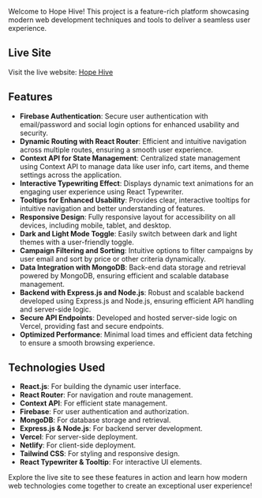 Welcome to Hope Hive! This project is a feature-rich platform showcasing modern web development techniques and tools to deliver a seamless user experience.

## Live Site

Visit the live website: [Hope Hive](https://hope-hive.netlify.app/)

## Features

- **Firebase Authentication**: Secure user authentication with email/password and social login options for enhanced usability and security.
- **Dynamic Routing with React Router**: Efficient and intuitive navigation across multiple routes, ensuring a smooth user experience.
- **Context API for State Management**: Centralized state management using Context API to manage data like user info, cart items, and theme settings across the application.
- **Interactive Typewriting Effect**: Displays dynamic text animations for an engaging user experience using React Typewriter.
- **Tooltips for Enhanced Usability**: Provides clear, interactive tooltips for intuitive navigation and better understanding of features.
- **Responsive Design**: Fully responsive layout for accessibility on all devices, including mobile, tablet, and desktop.
- **Dark and Light Mode Toggle**: Easily switch between dark and light themes with a user-friendly toggle.
- **Campaign Filtering and Sorting**: Intuitive options to filter campaigns by user email and sort by price or other criteria dynamically.
- **Data Integration with MongoDB**: Back-end data storage and retrieval powered by MongoDB, ensuring efficient and scalable database management.
- **Backend with Express.js and Node.js**: Robust and scalable backend developed using Express.js and Node.js, ensuring efficient API handling and server-side logic.
- **Secure API Endpoints**: Developed and hosted server-side logic on Vercel, providing fast and secure endpoints.
- **Optimized Performance**: Minimal load times and efficient data fetching to ensure a smooth browsing experience.

## Technologies Used

- **React.js**: For building the dynamic user interface.
- **React Router**: For navigation and route management.
- **Context API**: For efficient state management.
- **Firebase**: For user authentication and authorization.
- **MongoDB**: For database storage and retrieval.
- **Express.js & Node.js**: For backend server development.
- **Vercel**: For server-side deployment.
- **Netlify**: For client-side deployment.
- **Tailwind CSS**: For styling and responsive design.
- **React Typewriter & Tooltip**: For interactive UI elements.

Explore the live site to see these features in action and learn how modern web technologies come together to create an exceptional user experience!
